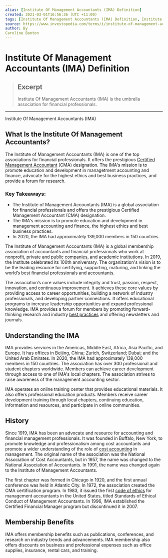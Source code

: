 ```yaml
---
alias: [Institute Of Management Accountants (IMA) Definition]
created: 2021-03-01T16:56:36 (UTC +11:00)
tags: [Institute Of Management Accountants (IMA) Definition, Institute Of Management Accountants (IMA)]
source: https://www.investopedia.com/terms/i/institute-of-management-accountants.asp
author: By
Caroline Banton
---
```


# Institute Of Management Accountants (IMA) Definition

> ## Excerpt
> Institute Of Management Accountants (IMA) is the umbrella association for financial professionals.

---

Institute Of Management Accountants (IMA)
## What Is the Institute Of Management Accountants?

The Institute of Management Accountants (IMA) is one of the top associations for financial professionals. It offers the prestigious [Certified Management Accountant](https://www.investopedia.com/terms/c/cma.asp) (CMA) designation. The IMA's mission is to promote education and development in managetment accounting and finance, advocate for the highest ethics and best business practices, and provide a forum for research.

### Key Takeaways:

-   The Institute of Management Accountants (IMA) is a global association for financial professionals and offers the prestigious Certified Management Accountant (CMA) designation.
-   The IMA's mission is to promote education and development in management accounting and finance, the highest ethics and best business practices.
-   In 2020, the IMA had approximately 139,000 members in 150 countries. 

The Institute of Management Accountants (IMA) is a global membership association of accountants and financial professionals who work at nonprofit, private and [public companies](https://www.investopedia.com/terms/p/publiccompany.asp), and academic institutions. In 2019, the Institute celebrated its 100th anniversary. The organization's vision is to be the leading resource for certifying, supporting, maturing, and linking the world’s best financial professionals and accountants.

The association’s core values include integrity and trust, passion, respect, innovation, and continuous improvement. It achieves these core values by providing access to career opportunities, building a network of industry professionals, and developing partner connections. It offers educational programs to increase leadership opportunities and expand professional knowledge. IMA provides a forum for members by promoting forward-thinking research and industry [best practices](https://www.investopedia.com/terms/b/best_practices.asp) and offering newsletters and journals.

## Understanding the IMA

IMA provides services in the Americas, Middle East, Africa, Asia Pacific, and Europe. It has offices in Beijing, China; Zurich, Switzerland; Dubai; and the United Arab Emirates. In 2020, the IMA had approximately 139,000 members in 150 countries. The association has over 300 professional and student chapters worldwide. Members can achieve career development through access to one of IMA's local chapters. The association strives to raise awareness of the management accounting sector.

IMA operates an online training center that provides educational materials. It also offers professional education products. Members receive career development training through local chapters, continuing education, information and resources, and participate in online communities.

## History

Since 1919, IMA has been an advocate and resource for accounting and financial management professionals. It was founded in Buffalo, New York, to promote knowledge and professionalism among cost accountants and promote a wider understanding of the role of [cost accounting](https://www.investopedia.com/terms/c/cost-accounting.asp) in management. The original name of the association was the National Association of Cost Accountants, but in 1957, the name was changed to the National Association of Accountants. In 1991, the name was changed again to the Institute of Management Accountants.

The first chapter was formed in Chicago in 1920, and the first annual conference was held in Atlantic City. In 1972, the association created the CMA certification program. In 1983, it issued the first [code of ethics](https://www.investopedia.com/terms/c/code-of-ethics.asp) for management accountants in the United States, titled Standards of Ethical Conduct of Management Accountants. In 1996, IMA established the Certified Financial Manager program but discontinued it in 2007.

## Membership Benefits

IMA offers membership benefits such as publications, conferences, and research on industry trends and advancements. IMA membership also offers discounts on business and professional expenses such as office supplies, insurance, rental cars, and training.
